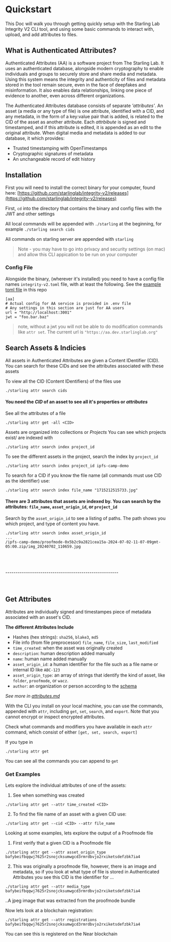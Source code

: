 # Quickstart    
This Doc will walk you through getting quickly setup with the Starling Lab Integrity V2 CLI tool, and using some basic commands to interact with, upload, and add attributes to files.  

## What is Authenticated Attributes?
Authenticated Attributes (AA) is a software project from The Starling Lab. It uses an authenticated database, alongside modern cryptography to enable individuals and groups to securely store and share media and metadata. Using this system means the integrity and authenticity of files and metadata stored in the tool remain secure, even in the face of deepfakes and misinformation. It also enables data relationships, linking one piece of evidence to another, even across different organizations.

The Authenticated Attributes database consists of separate _'attributes'_. An asset (a media or any type of file) is one attribute, identified with a CID, and any metadata, in the form of a key:value pair that is added,  is related to the CID of the asset as another attribute. Each _attrbibute_ is signed and timestamped, and if this attribute is edited, it is appended as an edit to the original attribute. When digital media and metadata is added to our database, it which provides:
* Trusted timestamping with OpenTimestamps
* Cryptographic signatures of metadata
* An unchangeable record of edit history


## Installation
First you will need to install the correct binary for your computer, found here: [https://github.com/starlinglab/integrity-v2/releases](https://github.com/starlinglab/integrity-v2/releases)

First, `cd` into the directory that contains the binary and config files with the JWT and other settings

All local commands will be appended with `./starling` at the beginning, for example `./starling search cids` 

All commands on starling server are appended with `starling`

> Note - you may have to go into privacy and security settings (on mac) and allow this CLI appication to be run on your computer

### Config File
Alongside the binary, (wherever it's installed) you need to have a config file names `integrity-v2.toml` file, with at least the following. See the [example toml file](/example_config.toml) in this repo

```
[aa]
# Actual config for AA service is provided in .env file
# Any settings in this section are just for AA users
url = "http://localhost:3001"
jwt = "foo.bar.baz"           
```

> note, without a jwt you will not be able to do modification commands like `attr set`. The current url is `"https://aa.dev.starlinglab.org"`

## Search Assets & Indicies
All assets in Authenticated Attributes are given a Content IDentifier (CID). You can search for these CIDs and see the attributes associated with these assets

To view all the CID (Content IDentifiers) of the files use 
```
./starling attr search cids
```
#### You need the *CID* of an asset to see all it's properties or *attributes*

See all the attributes of a file
```
./starling attr get -all <CID>
```

Assets are organized into collections or *Projects*
You can see which projects exist/ are indexed with

```
./starling attr search index project_id 
```

To see the different assets in the project, search the index by `project_id `

```
./starling attr search index project_id ipfs-camp-demo
```

To search for a CID if you know the file name (all commands must use CID as the identifier) use:

```
./starling attr search index file_name "1715212515733.jpg"
```

#### There are 3 attributes that assets are indexed by. You can search by the attributes: `file_name`, `asset_origin_id`, or `project_id`


Search by the `asset_origin_id` to see a listing of paths. The path shows you which project, and type of content you have.
```
./starling attr search index asset_origin_id
...
/ipfs-camp-demo/proofmode-0x5b2c9a2821cea15a-2024-07-02-11-07-09gmt-05:00.zip/img_20240702_110659.jpg
```

</br>
</br>
</br>
-------------------------------------------------------
</br>
</br>
</br>

## Get Attributes
Attributes are individually signed and timestampes piece of metadata associated with an asset's CID.

**The different Attributes Include**
- Hashes (hex strings): `sha256`, `blake3`, `md5`
- File info (from file preprocessor) `file_name`, `file_size`, `last_modified`
- `time_created`: when the asset was originally created
- `description`: human description added manually
- `name`: human name added manually
- `asset_origin_id`: a human identifier for the file such as a file name or internal ID like `ABC-123`
- `asset_origin_type`: an array of strings that identify the kind of asset, like `folder`, `proofmode`, or `wacz`. 
- `author`: an organization or person according to the [schema](https://schema.org/author)

_See more in [attributes.md](/docs/attributes.md)_

With the CLI you install on your local machine, you can use the commands, appended with `attr`, including `get`, `set`, `search`, and `export`. Note that you cannot encrypt or inspect encrypted attributes.

Check what commands and modifiers you have available in each `attr` command, which consist of either `[get, set, search, export]`

If you type in 
```
./starling attr get
``` 
You can see all the commands you can append to `get`

### Get Examples 
Lets explore the individual attributes of one of the assets:

1. See when something was created 
```
./starling attr get --attr time_created <CID>
```

2. To find the file name of an asset with a given CID use: 
```
./starling attr get --cid <CID> --attr file_name
```

Looking at some examples, lets explore the output of a Proofmode file

1. First verify that a given CID is a Proofmode file
```
./starling attr get --attr asset_origin_type bafybeifbqqwj7625r2snojcksumwgcd3rmrdbvjo2rxiketsdefzbk7ia4
```

2. This was originally a proofmode file, however, there is an image and metadata, so if you look at what type of file is stored in Authenticated Attributes you see this CID is the identifier for ...
```
./starling attr get --attr media_type bafybeifbqqwj7625r2snojcksumwgcd3rmrdbvjo2rxiketsdefzbk7ia4 
```
..A jpeg image that was extracted from the proofmode bundle

Now lets look at a blockchain registration:
```
./starling attr get --attr registrations bafybeifbqqwj7625r2snojcksumwgcd3rmrdbvjo2rxiketsdefzbk7ia4 
```
You can see this is registered on the Near blockchain
